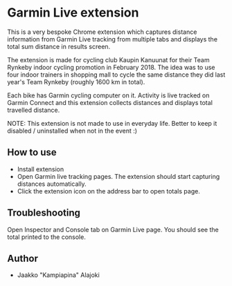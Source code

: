 # Garmin Live extension

This is a very bespoke Chrome extension which captures distance information from Garmin Live tracking from multiple tabs and displays the total sum distance in results screen.

The extension is made for cycling club Kaupin Kanuunat for their Team Rynkeby indoor cycling promotion in February 2018. The idea was to use four indoor trainers in shopping mall to cycle the same distance they did last year's Team Rynkeby (roughly 1600 km in total).

Each bike has Garmin cycling computer on it. Activity is live tracked on Garmin Connect and this extension collects distances and displays total travelled distance.

NOTE: This extension is not made to use in everyday life. Better to keep it disabled / uninstalled when not in the event :)

## How to use

* Install extension
* Open Garmin live tracking pages. The extension should start capturing distances automatically. 
* Click the extension icon on the address bar to open totals page.

## Troubleshooting

Open Inspector and Console tab on Garmin Live page. You should see the total printed to the console.

## Author

* Jaakko "Kampiapina" Alajoki
